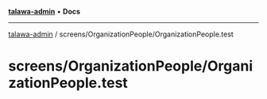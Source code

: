 [**talawa-admin**](../../../README.md) • **Docs**

***

[talawa-admin](../../../modules.md) / screens/OrganizationPeople/OrganizationPeople.test

# screens/OrganizationPeople/OrganizationPeople.test
